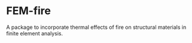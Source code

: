 # FEM-fire

A package to incorporate thermal effects of fire on structural materials in finite element analysis.